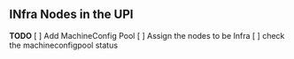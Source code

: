 ## INfra Nodes in the UPI

__TODO__
[ ] Add MachineConfig Pool
[ ] Assign the nodes to be Infra
[ ] check the machineconfigpool status
